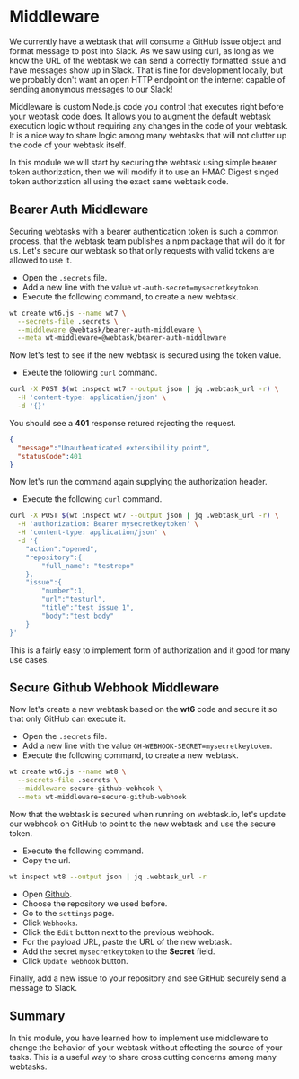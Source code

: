 # Middleware

We currently have a webtask that will consume a GitHub issue object and format message to post into Slack. As we saw using curl, as long as we know the URL of the webtask we can send a correctly formatted issue and have messages show up in Slack. That is fine for development locally, but we probably don't want an open HTTP endpoint on the internet capable of sending anonymous messages to our Slack!

Middleware is custom Node.js code you control that executes right before your webtask code does. It allows you to augment the default webtask execution logic without requiring any changes in the code of your webtask. It is a nice way to share logic among many webtasks that will not clutter up the code of your webtask itself.

In this module we will start by securing the webtask using simple bearer token authorization, then we will modify it to use an HMAC Digest singed token authorization all using the exact same webtask code.

## Bearer Auth Middleware

Securing webtasks with a bearer authentication token is such a common process, that the webtask team publishes a npm package that will do it for us. Let's secure our webtask so that only requests with valid tokens are allowed to use it.

- Open the `.secrets` file.
- Add a new line with the value `wt-auth-secret=mysecretkeytoken`.
- Execute the following command, to create a new webtask.

```bash
wt create wt6.js --name wt7 \
  --secrets-file .secrets \
  --middleware @webtask/bearer-auth-middleware \
  --meta wt-middleware=@webtask/bearer-auth-middleware
```
Now let's test to see if the new webtask is secured using the token value.

- Exeute the following `curl` command.

```bash
curl -X POST $(wt inspect wt7 --output json | jq .webtask_url -r) \
  -H 'content-type: application/json' \
  -d '{}'
```

You should see a **401** response retured rejecting the request.

```json
{
  "message":"Unauthenticated extensibility point",
  "statusCode":401
}
```

Now let's run the command again supplying the authorization header.

- Execute the following `curl` command.

```bash
curl -X POST $(wt inspect wt7 --output json | jq .webtask_url -r) \
  -H 'authorization: Bearer mysecretkeytoken' \
  -H 'content-type: application/json' \
  -d '{ 
    "action":"opened", 
    "repository":{ 
        "full_name": "testrepo" 
    }, 
    "issue":{ 
        "number":1, 
        "url":"testurl", 
        "title":"test issue 1", 
        "body":"test body" 
    } 
}'
```

This is a fairly easy to implement form of authorization and it good for many use cases.

## Secure Github Webhook Middleware

Now let's create a new webtask based on the **wt6** code and secure it so that only GitHub can execute it.

- Open the `.secrets` file.
- Add a new line with the value `GH-WEBHOOK-SECRET=mysecretkeytoken`.
- Execute the following command, to create a new webtask.

```bash
wt create wt6.js --name wt8 \
  --secrets-file .secrets \
  --middleware secure-github-webhook \
  --meta wt-middleware=secure-github-webhook
```

Now that the webtask is secured when running on webtask.io, let's update our webhook on GitHub to point to the new webtask and use the secure token.

- Execute the following command.
- Copy the url.
 
```bash
wt inspect wt8 --output json | jq .webtask_url -r
```

- Open [Github](https://github.com).
- Choose the repository we used before.
- Go to the `settings` page.
- Click `Webhooks`.
- Click the `Edit` button next to the previous webhook.
- For the payload URL, paste the URL of the new webtask.
- Add the secret `mysecretkeytoken` to the **Secret** field.
- Click `Update webhook` button.

Finally, add a new issue to your repository and see GitHub securely send a message to Slack.

## Summary

In this module, you have learned how to implement use middleware to change the behavior of your webtask without effecting the source of your tasks. This is a useful way to share cross cutting concerns among many webtasks.